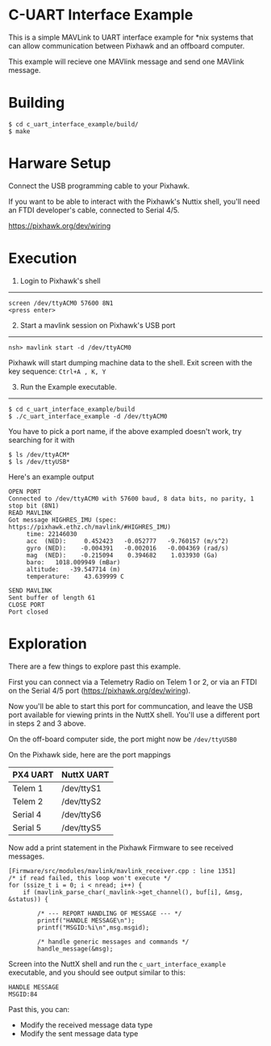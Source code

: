 C-UART Interface Example
========================

This is a simple MAVLink to UART interface example for *nix systems that can allow communication between Pixhawk and an offboard computer.

This example will recieve one MAVlink message and send one MAVlink message.


Building
========

```
$ cd c_uart_interface_example/build/
$ make
```

Harware Setup
=========

Connect the USB programming cable to your Pixhawk.  

If you want to be able to interact with the Pixhawk's Nuttix shell, you'll need an FTDI developer's cable, connected to Serial 4/5.

https://pixhawk.org/dev/wiring


Execution
=========

1. Login to Pixhawk's shell
-----------------------

```
screen /dev/ttyACM0 57600 8N1
<press enter>
```

2. Start a mavlink session on Pixhawk's USB port
-----------------------

```
nsh> mavlink start -d /dev/ttyACM0
```

Pixhawk will start dumping machine data to the shell.
Exit screen with the key sequence: ```Ctrl+A , K, Y```

3. Run the Example executable.
-----------------------------

```
$ cd c_uart_interface_example/build
$ ./c_uart_interface_example -d /dev/ttyACM0
```

You have to pick a port name, if the above exampled doesn't work, try searching for it with 
```
$ ls /dev/ttyACM*
$ ls /dev/ttyUSB*
```

Here's an example output

```
OPEN PORT
Connected to /dev/ttyACM0 with 57600 baud, 8 data bits, no parity, 1 stop bit (8N1)
READ MAVLINK
Got message HIGHRES_IMU (spec: https://pixhawk.ethz.ch/mavlink/#HIGHRES_IMU)
	 time: 22146030
	 acc  (NED):	 0.452423	-0.052777	-9.760157 (m/s^2)
	 gyro (NED):	-0.004391	-0.002016	-0.004369 (rad/s)
	 mag  (NED):	-0.215094	 0.394682	 1.033930 (Ga)
	 baro: 	 1018.009949 (mBar)
	 altitude: 	 -39.547714 (m)
	 temperature: 	 43.639999 C

SEND MAVLINK
Sent buffer of length 61
CLOSE PORT
Port closed
```

Exploration
===========

There are a few things to explore past this example.

First you can connect via a Telemetry Radio on Telem 1 or 2, or via an FTDI on the Serial 4/5 port 
(https://pixhawk.org/dev/wiring).

Now you'll be able to start this port for communcation, and leave the USB port available for viewing prints in the NuttX shell.  You'll use a different port in steps 2 and 3 above.

On the off-board computer side, the port might now be ```/dev/ttyUSB0```

On the Pixhawk side, here are the port mappings

| PX4 UART | NuttX UART |
|----------|------------|
| Telem 1  | /dev/ttyS1 |
| Telem 2  | /dev/ttyS2 |
| Serial 4 | /dev/ttyS6 |
| Serial 5 | /dev/ttyS5 |

Now add a print statement in the Pixhawk Firmware to see received messages.

```
[Firmware/src/modules/mavlink/mavlink_receiver.cpp : line 1351]
/* if read failed, this loop won't execute */
for (ssize_t i = 0; i < nread; i++) {
	if (mavlink_parse_char(_mavlink->get_channel(), buf[i], &msg, &status)) {

		/* --- REPORT HANDLING OF MESSAGE --- */
		printf("HANDLE MESSAGE\n");
		printf("MSGID:%i\n",msg.msgid);

		/* handle generic messages and commands */
		handle_message(&msg);
```

Screen into the NuttX shell and run the ```c_uart_interface_example``` executable, and you should see output similar to this:

```
HANDLE MESSAGE
MSGID:84
```

Past this, you can:
- Modify the received message data type
- Modify the sent message data type





